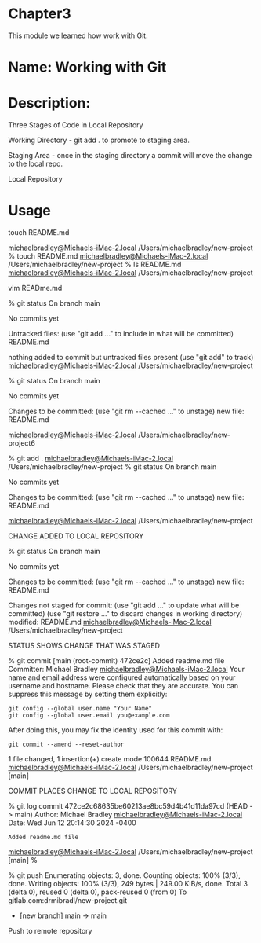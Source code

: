 # Chapter3
This module we learned how work with Git.

# Name: Working with Git

# Description: 

Three Stages of Code in Local Repository

Working Directory - git add . to promote to staging area.

Staging Area - once in the staging directory a commit will move the change to the local repo.

Local Repository



# Usage

touch README.md

michaelbradley@Michaels-iMac-2.local /Users/michaelbradley/new-project 
% touch README.md
michaelbradley@Michaels-iMac-2.local /Users/michaelbradley/new-project 
% ls 
README.md
michaelbradley@Michaels-iMac-2.local /Users/michaelbradley/new-project 

vim READme.md

% git status
On branch main

No commits yet

Untracked files:
  (use "git add <file>..." to include in what will be committed)
	README.md

nothing added to commit but untracked files present (use "git add" to track)
michaelbradley@Michaels-iMac-2.local /Users/michaelbradley/new-project

% git status
On branch main

No commits yet

Changes to be committed:
  (use "git rm --cached <file>..." to unstage)
	new file:   README.md

michaelbradley@Michaels-iMac-2.local /Users/michaelbradley/new-project6

% git add .
michaelbradley@Michaels-iMac-2.local /Users/michaelbradley/new-project 
% git status
On branch main

No commits yet

Changes to be committed:
  (use "git rm --cached <file>..." to unstage)
	new file:   README.md

michaelbradley@Michaels-iMac-2.local /Users/michaelbradley/new-project 

CHANGE ADDED TO LOCAL REPOSITORY

% git status
On branch main

No commits yet

Changes to be committed:
  (use "git rm --cached <file>..." to unstage)
	new file:   README.md

Changes not staged for commit:
  (use "git add <file>..." to update what will be committed)
  (use "git restore <file>..." to discard changes in working directory)
	modified:   README.md
michaelbradley@Michaels-iMac-2.local /Users/michaelbradley/new-project 

STATUS SHOWS CHANGE THAT WAS STAGED

% git commit
[main (root-commit) 472ce2c] Added readme.md file
 Committer: Michael Bradley <michaelbradley@Michaels-iMac-2.local>
Your name and email address were configured automatically based
on your username and hostname. Please check that they are accurate.
You can suppress this message by setting them explicitly:

    git config --global user.name "Your Name"
    git config --global user.email you@example.com

After doing this, you may fix the identity used for this commit with:

    git commit --amend --reset-author

 1 file changed, 1 insertion(+)
 create mode 100644 README.md
michaelbradley@Michaels-iMac-2.local /Users/michaelbradley/new-project [main]

COMMIT PLACES CHANGE TO LOCAL REPOSITORY

% git log
commit 472ce2c68635be60213ae8bc59d4b41d11da97cd (HEAD -> main)
Author: Michael Bradley <michaelbradley@Michaels-iMac-2.local>
Date:   Wed Jun 12 20:14:30 2024 -0400

    Added readme.md file
michaelbradley@Michaels-iMac-2.local /Users/michaelbradley/new-project [main]
%     

% git push
Enumerating objects: 3, done.
Counting objects: 100% (3/3), done.
Writing objects: 100% (3/3), 249 bytes | 249.00 KiB/s, done.
Total 3 (delta 0), reused 0 (delta 0), pack-reused 0 (from 0)
To gitlab.com:drmibradl/new-project.git
 * [new branch]      main -> main

Push to remote repository